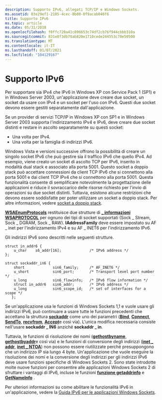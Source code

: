 ```yaml
---
description: Supporto IPv6, allegati TCP/IP e Windows Sockets.
ms.assetid: 03e29ef1-2105-4cec-8b80-0f9acab046f6
title: Supporto IPv6
ms.topic: article
ms.date: 05/31/2018
ms.openlocfilehash: f0ffc720a41c896653c74df2cb76f944cbbb310a
ms.sourcegitcommit: 831e8f3db78ab820e1710cede244553c70e50500
ms.translationtype: MT
ms.contentlocale: it-IT
ms.lasthandoff: 01/07/2021
ms.locfileid: "104129167"
---
```

# <a name="ipv6-support"></a>Supporto IPv6

Per supportare sia IPv4 che IPv6 in Windows XP con Service Pack 1 (SP1) e in Windows Server 2003, un'applicazione deve creare due socket, un socket da usare con IPv4 e un socket per l'uso con IPv6. Questi due socket devono essere gestiti separatamente dall'applicazione.

Se un provider di servizi TCP/IP in Windows XP con SP1 e in Windows Server 2003 supporta l'indirizzamento IPv4 e IPv6, deve creare due socket distinti e restare in ascolto separatamente su questi socket:

-   Una volta per IPv4.
-   Una volta per la famiglia di indirizzi IPv6.

Windows Vista e versioni successive offrono la possibilità di creare un singolo socket IPv6 che può gestire sia il traffico IPv6 che quello IPv4. Ad esempio, viene creato un socket di ascolto TCP per IPv6, inserito in modalità dual stack e associato alla porta 5001. Questo socket a doppio stack può accettare connessioni da client TCP IPv6 che si connettono alla porta 5001 e dai client TCP IPv4 che si connettono alla porta 5001. Questa funzionalità consente di semplificare notevolmente la progettazione delle applicazioni e riduce il sovraccarico delle risorse richiesto per l'invio di operazioni su due socket distinti. Tuttavia, esistono alcune restrizioni che devono essere soddisfatte per poter utilizzare un socket a doppio stack. Per altre informazioni, vedere [socket a doppio stack](dual-stack-sockets.md).

[**WSAEnumProtocols**](/windows/desktop/api/Winsock2/nf-winsock2-wsaenumprotocolsa) restituisce due strutture di [**\_ informazioni WSAPROTOCOL**](/windows/win32/api/winsock2/ns-winsock2-wsaprotocol_infoa) per ognuno dei tipi di socket supportati (Sock \_ Stream, Sock \_ DGRAM, Sock \_ RAW). **IAddressFamily** deve essere impostato su AF \_ inet per l'indirizzamento IPv4 e su AF \_ INET6 per l'indirizzamento IPv6.

Gli indirizzi IPv6 sono descritti nelle seguenti strutture.

``` syntax
struct in_addr6 {
    u_char    s6_addr[16];             /* IPv6 address */
};

struct sockaddr_in6 {
    short             sin6_family;     /* AF_INET6 */
    u_short           sin6_port;       /* Transport level port number */
    u_long            sin6_flowinfo;   /* IPv6 flow information */
    struct in_addr6   sin6_addr;       /* IPv6 address */
    u_long            sin6_scope_id;   /* set of interfaces for a scope */
   };
```

Se un'applicazione usa le funzioni di Windows Sockets 1,1 e vuole usare gli indirizzi IPv6, può continuare a usare tutte le funzioni precedenti che accettano la struttura [**sockaddr**](sockaddr-2.md) come uno dei parametri ([**Bind**](/windows/desktop/api/winsock/nf-winsock-bind), [**Connect**](/windows/desktop/api/Winsock2/nf-winsock2-connect), [**SendTo**](/windows/desktop/api/winsock/nf-winsock-sendto), [**recvfrom**](/windows/desktop/api/winsock/nf-winsock-recvfrom), [**Accept**](/windows/desktop/api/Winsock2/nf-winsock2-accept)e così via). L'unica modifica necessaria consiste nell'usare **sockaddr \_ IN6** anziché **sockaddr \_ in**.

Tuttavia, le funzioni di risoluzione dei nomi ([**gethostbyname**](/windows/win32/api/wsipv6ok/nf-wsipv6ok-gethostbyname), [**gethostbyaddr**](/windows/win32/api/wsipv6ok/nf-wsipv6ok-gethostbyaddr)e così via) e le funzioni di conversione degli indirizzi ([**inet \_ addr**](/windows/win32/api/winsock2/nf-winsock2-inet_addr), [**inet \_ NTOA**](/windows/win32/api/winsock2/nf-winsock2-inet_ntoa)) non possono essere riutilizzate perché presuppongono che un indirizzo IP sia lungo 4 byte. Un'applicazione che vuole eseguire la risoluzione dei nomi e la conversione degli indirizzi per gli indirizzi IPv6 deve usare funzioni specifiche di Windows Sockets 2. Sono state introdotte molte nuove funzioni per consentire alle applicazioni Windows Sockets 2 di sfruttare i vantaggi di IPv6, incluse le funzioni [**funzione getaddrinfo**](/windows/desktop/api/Ws2tcpip/nf-ws2tcpip-getaddrinfo) e [**GetNameInfo**](/windows/desktop/api/Ws2tcpip/nf-ws2tcpip-getnameinfo) .

Per ulteriori informazioni su come abilitare le funzionalità IPv6 in un'applicazione, vedere la [Guida IPv6 per le applicazioni Windows Sockets](ipv6-guide-for-windows-sockets-applications-2.md).

 

 
